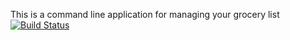 This is a command line application for managing your grocery list
[![Build Status](https://travis-ci.org/Mattxm/MyGroceries.svg?branch=master)](https://travis-ci.org/Mattxm/MyGroceries)